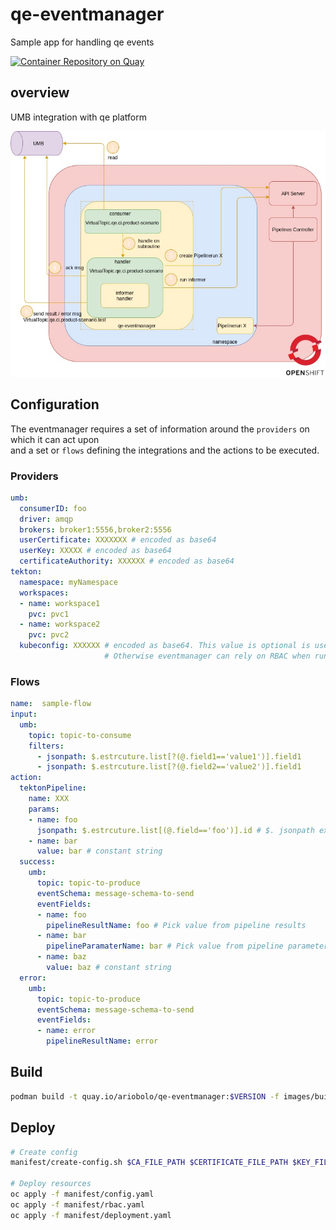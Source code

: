 # qe-eventmanager

Sample app for handling qe events

[![Container Repository on Quay](https://quay.io/repository/ariobolo/qe-eventmanager/status "Container Repository on Quay")](https://quay.io/repository/ariobolo/qe-eventmanager)

## overview

UMB integration with qe platform

![Overview](docs/diagrams/overview.jpg?raw=true)

## Configuration

The eventmanager requires a set of information around the `providers` on which it can act upon  
and a set or `flows` defining the integrations and the actions to be executed.  

### Providers

```yaml
umb:
  consumerID: foo
  driver: amqp
  brokers: broker1:5556,broker2:5556
  userCertificate: XXXXXXX # encoded as base64
  userKey: XXXXX # encoded as base64
  certificateAuthority: XXXXXX # encoded as base64
tekton:
  namespace: myNamespace
  workspaces:
  - name: workspace1
    pvc: pvc1
  - name: workspace2
    pvc: pvc2
  kubeconfig: XXXXXX # encoded as base64. This value is optional is used to connect to remote cluster
                     # Otherwise eventmanager can rely on RBAC when running inside the cluster
```

### Flows  

```yaml
name:  sample-flow
input:
  umb:
    topic: topic-to-consume
    filters:
      - jsonpath: $.estrcuture.list[?(@.field1=='value1')].field1
      - jsonpath: $.estrcuture.list[?(@.field2=='value2')].field1
action:
  tektonPipeline:
    name: XXX
    params:
    - name: foo
      jsonpath: $.estrcuture.list[(@.field=='foo')].id # $. jsonpath expression function
    - name: bar
      value: bar # constant string 
  success:
    umb:
      topic: topic-to-produce
      eventSchema: message-schema-to-send
      eventFields:
      - name: foo
        pipelineResultName: foo # Pick value from pipeline results
      - name: bar
        pipelineParamaterName: bar # Pick value from pipeline parameters
      - name: baz
        value: baz # constant string
  error:
    umb:
      topic: topic-to-produce
      eventSchema: message-schema-to-send
      eventFields:
      - name: error
        pipelineResultName: error
```

## Build

```bash
podman build -t quay.io/ariobolo/qe-eventmanager:$VERSION -f images/builder/Dockerfile .
```

## Deploy

```bash
# Create config
manifest/create-config.sh $CA_FILE_PATH $CERTIFICATE_FILE_PATH $KEY_FILE_PATH $BROKERS

# Deploy resources
oc apply -f manifest/config.yaml
oc apply -f manifest/rbac.yaml
oc apply -f manifest/deployment.yaml
```
